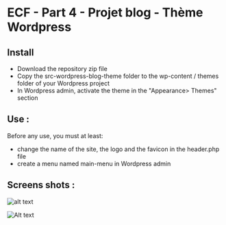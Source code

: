 # ECF - Part 4 - Projet blog - Thème Wordpress

## Install

- Download the repository zip file
- Copy the src-wordpress-blog-theme folder to the wp-content / themes folder of your Wordpress project
- In Wordpress admin, activate the theme in the "Appearance> Themes" section

## Use :

Before any use, you must at least:

- change the name of the site, the logo and the favicon in the header.php file
- create a menu named main-menu in Wordpress admin

## Screens shots :

![alt text](https://github.com/christanvt/https://github.com/christanvt/Theme-Wordpress.git/blob/main/screens/screen_shot_01.png?raw=true)

![Alt text](relative/path/to/screen_shot_01.png?raw=true "Title")

